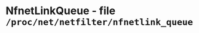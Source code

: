 NfnetLinkQueue - file ``/proc/net/netfilter/nfnetlink_queue``
=============================================================